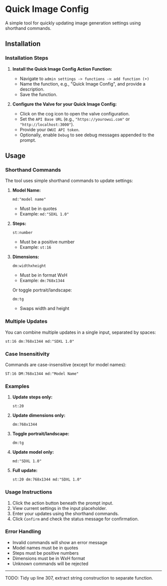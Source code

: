 # Quick Image Config

A simple tool for quickly updating image generation settings using shorthand commands.

## Installation

### Installation Steps
1. **Install the Quick Image Config Action Function:**
   - Navigate to `admin settings -> functions -> add function (+)`
   - Name the function, e.g., "Quick Image Config", and provide a description.
   - Save the function.

2. **Configure the Valve for your Quick Image Config:**
   - Click on the cog icon to open the valve configuration.
   - Set the `API Base URL` (e.g., `"https://yourowui.com"` or `"http://localhost:3000"`).
   - Provide your `OWUI API token`.
   - Optionally, enable `Debug` to see debug messages appended to the prompt.

## Usage

### Shorthand Commands
The tool uses simple shorthand commands to update settings:

1. **Model Name:**
   ```
   md:"model name"
   ```
   - Must be in quotes
   - Example: `md:"SDXL 1.0"`

2. **Steps:**
   ```
   st:number
   ```
   - Must be a positive number
   - Example: `st:16`

3. **Dimensions:**
   ```
   dm:widthxheight
   ```
   - Must be in format WxH
   - Example: `dm:768x1344`
   
   Or toggle portrait/landscape:
   ```
   dm:tg
   ```
   - Swaps width and height

### Multiple Updates
You can combine multiple updates in a single input, separated by spaces:
```
st:16 dm:768x1344 md:"SDXL 1.0"
```

### Case Insensitivity
Commands are case-insensitive (except for model names):
```
ST:16 DM:768x1344 md:"Model Name"
```

### Examples
1. **Update steps only:**
   ```
   st:20
   ```

2. **Update dimensions only:**
   ```
   dm:768x1344
   ```

3. **Toggle portrait/landscape:**
   ```
   dm:tg
   ```

4. **Update model only:**
   ```
   md:"SDXL 1.0"
   ```

5. **Full update:**
   ```
   st:20 dm:768x1344 md:"SDXL 1.0"
   ```

### Usage Instructions
1. Click the action button beneath the prompt input.
2. View current settings in the input placeholder.
3. Enter your updates using the shorthand commands.
4. Click `Confirm` and check the status message for confirmation.

### Error Handling
- Invalid commands will show an error message
- Model names must be in quotes
- Steps must be positive numbers
- Dimensions must be in WxH format
- Unknown commands will be rejected

--- 

TODO:
Tidy up line 307, extract string construction to separate function.
 